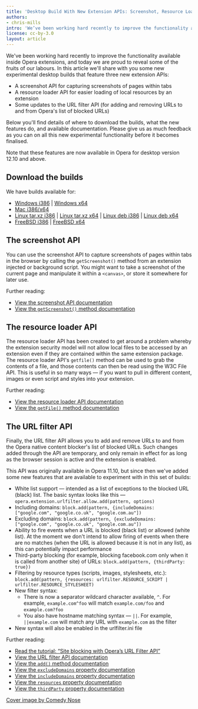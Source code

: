 ```yaml
---
title: 'Desktop Build With New Extension APIs: Screenshot, Resource Loader and URL Filter'
authors:
- chris-mills
intro: 'We’ve been working hard recently to improve the functionality available inside Opera extensions, and today we are proud to reveal some of the fruits of our labours. In this article we’ll share with you some new experimental desktop builds that feature three new extension APIs: the screenshot API, the resource  loader API, and several updates to the URL filter API.'
license: cc-by-3.0
layout: article
---
```

<p>We've been working hard recently to improve the functionality available inside Opera extensions, and today we are proud to reveal some of the fruits of our labours. In this article we'll share with you some new experimental desktop builds that feature three new extension APIs:</p>


<ul>
<li>A screenshot API for capturing screenshots of pages within tabs</li>
<li>A resource loader API for easier loading of local resources by an extension</li>
<li>Some updates to the URL filter API (for adding and removing URLs to and from Opera's list of blocked URLs)</li>
</ul>

<p>Below you'll find details of where to download the builds, what the new features do, and available documentation. Please give us as much feedback as you can on all this new experimental functionality before it becomes finalised.</p>

<p class="note">Note that these features are now available in Opera for desktop version 12.10 and above.</p>

<h2>Download the builds</h2>

<p>We have builds available for:</p>

<ul>
<li><a href="http://www.opera.com/download/get.pl?id=34724&sub=true&nothanks=yes&location=360">Windows i386</a> | <a href="http://www.opera.com/download/get.pl?id=34725&sub=true&nothanks=yes&location=360">Windows x64</a></li>
<li><a href="http://www.opera.com/download/get.pl?id=34726&sub=true&nothanks=yes&location=360">Mac i386/x64</a></li>
<li><a href="http://www.opera.com/download/get.pl?id=34727&sub=true&nothanks=yes&location=360">Linux tar.xz i386</a> | <a href="http://www.opera.com/download/get.pl?id=34728&sub=true&nothanks=yes&location=360">Linux tar.xz x64</a> | <a href="http://www.opera.com/download/get.pl?id=34730&sub=true&nothanks=yes&location=360">Linux deb i386</a> | <a href="http://www.opera.com/download/get.pl?id=34729&sub=true&nothanks=yes&location=360">Linux deb x64</a></li>
<li><a href="http://www.opera.com/download/get.pl?id=34723&sub=true&nothanks=yes&location=360">FreeBSD i386</a> | <a href="http://www.opera.com/download/get.pl?id=34722&sub=true&nothanks=yes&location=360">FreeBSD x64</a></li>
</ul>

<h2 id="screenshot">The screenshot API</h2>

<p>You can use the screenshot API to capture screenshots of pages within tabs in the browser by calling the <code>getScreenshot()</code> method from an extension injected or background script. You might want to take a screenshot of the current page and manipulate it within a <code>&lt;canvas&gt;</code>, or store it somewhere for later use.</p>

<p>Further reading:</p>

<ul>
<li><a href="http://dev.opera.com/articles/view/extensions-api-screenshot/">View the screenshot API documentation</a></li>
<li><a href="http://dev.opera.com/articles/view/extensions-api-screenshot-getScreenshot/">View the <code>getScreenshot()</code> method documentation</a></li>
</ul>

<h2 id="resource-loader">The resource loader API</h2>

<p>The resource loader API has been created to get around a problem whereby the extension security model will not allow local files to be accessed by an extension even if they are contained within the same extension package. The resource loader API's <code>getfile()</code> method can be used to grab the contents of a file, and those contents can then be read using the W3C File API. This is useful in so many ways — if you want to pull in different content, images or even script and styles into your extension.</p>

<p>Further reading:</p>

<ul>
<li><a href="http://dev.opera.com/articles/view/extensions-api-resourceloader/">View the resource loader API documentation</a></li>
<li><a href="http://dev.opera.com/articles/view/extensions-api-resourceloader-getFile/">View the <code>getFile()</code> method documentation</a></li>
</ul>

<h2 id="url-filter">The URL filter API</h2>

<p>Finally, the URL filter API allows you to add and remove URLs to and from the Opera native content blocker's list of blocked URLs. Such changes added through the API are temporary, and only remain in effect for as long as the browser session is active and the extension is enabled.</p>

<p>This API was originally available in Opera 11.10, but since then we've added some new features that are available to experiment with in this set of builds:</p>

<ul>
<li>White list support — intended as a list of exceptions to the blocked URL (black) list. The basic syntax looks like this — <code>opera.extension.urlfilter.allow.add(pattern, options)</code></li>
<li>Including domains: <code>block.add(pattern, {includeDomains: ["google.com", "google.co.uk", "google.com.au"])</code></li>
<li>Excluding domains: <code>block.add(pattern, {excludeDomains: ["google.com", "google.co.uk", "google.com.au"])</code></li>
<li>Ability to fire events when a URL is blocked (black list) or allowed (white list). At the moment we don't intend to allow firing of events when there are no matches (when the URL is allowed because it is not in any list), as this can potentially impact performance</li>
<li>Third-party blocking (for example, blocking facebook.com only when it is called from another site) of URLs: <code>block.add(pattern, {thirdParty: true})</code></li>
<li>Filtering by resource types (scripts, images, stylesheets, etc.): <code>block.add(pattern, {resources: urlfilter.RESOURCE_SCRIPT | urlfilter.RESOURCE_STYLESHEET)</code></li>
<li>New filter syntax:
<ul>
<li>There is now a separator wildcard character available, <code>^</code>. For example, <code>example.com^foo</code> will match <code>example.com/foo</code> and  <code>example.com?foo</code></li>
<li>You also have hostname matching syntax — <code>||</code>. For example, <code>||example.com</code> will match any URL with <code>example.com</code> as the filter</li>
</ul>
</li>
<li>New syntax will also be enabled in the urlfilter.ini file</li>

</ul>

<p>Further reading:</p>

<ul>
<li><a href="http://dev.opera.com/articles/view/site-blocking-with-operas-url-filter-api/">Read the tutorial: <q>Site blocking with Opera’s URL Filter API</q></a></li>
<li><a href="http://dev.opera.com/articles/view/extensions-api-urlfilter/">View the URL filter API documentation</a></li>
<li><a href="http://dev.opera.com/articles/view/extensions-api-urlfilter-allow-add/">View the <code>add()</code> method documentation</a></li>
<li><a href="http://dev.opera.com/articles/view/extensions-api-ruleoptions-excludedomains/">View the <code>excludeDomains</code> property documentation</a></li>
<li><a href="http://dev.opera.com/articles/view/extensions-api-ruleoptions-includedomains/">View the <code>includeDomains</code> property documentation</a></li>
<li><a href="http://dev.opera.com/articles/view/extensions-api-ruleoptions-resources/">View the <code>resources</code> property documentation</a></li>
<li><a href="http://dev.opera.com/articles/view/extensions-api-ruleoptions-thirdparty/">View the <code>thirdParty</code> property documentation</a></li>
</ul>

<p><a href="http://www.flickr.com/photos/comedynose/3720718593/">Cover image by Comedy Nose</a></p>

